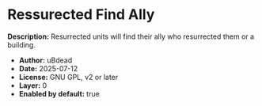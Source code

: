 # Ressurected Find Ally

**Description:** Resurrected units will find their ally who resurrected them or a building.

- **Author:** uBdead
- **Date:** 2025-07-12
- **License:** GNU GPL, v2 or later
- **Layer:** 0
- **Enabled by default:** true
